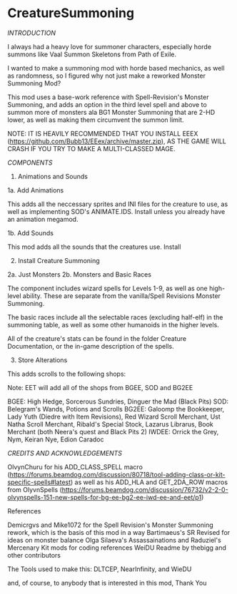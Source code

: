 # CreatureSummoning

*INTRODUCTION*

I always had a heavy love for summoner characters, especially horde summons like Vaal Summon Skeletons from Path of Exile.

I wanted to make a summoning mod with horde based mechanics, as well as randomness, so I figured why not just make a reworked Monster Summoning Mod?

This mod uses a base-work reference with Spell-Revision's Monster Summoning, and adds an option in the third level spell and above to summon more of monsters ala BG1 Monster Summoning that are 2-HD lower, as well as making them circumvent the summon limit.

NOTE: IT IS HEAVILY RECOMMENDED THAT YOU INSTALL EEEX (https://github.com/Bubb13/EEex/archive/master.zip), AS THE GAME WILL CRASH IF YOU TRY TO MAKE A MULTI-CLASSED MAGE.



*COMPONENTS*


1. Animations and Sounds

1a. Add Animations

This adds all the neccessary sprites and INI files for the creature to use, as well as implementing SOD's ANIMATE.IDS. Install unless you already have an animation megamod.

1b. Add Sounds

This mod adds all the sounds that the creatures use. Install


2. Install Creature Summoning

2a. Just Monsters
2b. Monsters and Basic Races

The component includes wizard spells for Levels 1-9, as well as one high-level ability. These are separate from the vanilla/Spell Revisions Monster Summoning.

The basic races include all the selectable races (excluding half-elf) in the summoning table, as well as some other humanoids in the higher levels.

All of the creature's stats can be found in the folder Creature Documentation, or the in-game description of the spells.


3. Store Alterations

This adds scrolls to the following shops:

Note: EET will add all of the shops from BGEE, SOD and BG2EE

BGEE: High Hedge, Sorcerous Sundries, Dinguer the Mad (Black Pits)
SOD: Belegram's Wands, Potions and Scrolls
BG2EE: Galoomp the Bookkeeper, Lady Yuth (Diedre with Item Revisions), Red Wizard Scroll Merchant, Ust Natha Scroll Merchant, Ribald's Special Stock, Lazarus Librarus, Book Merchant (both Neera's quest and Black Pits 2)
IWDEE: Orrick the Grey, Nym, Keiran Nye, Edion Caradoc



*CREDITS AND ACKNOWLEDGEMENTS*

OlvynChuru for his ADD_CLASS_SPELL macro (https://forums.beamdog.com/discussion/80718/tool-adding-class-or-kit-specific-spells#latest) as well as his ADD_HLA and GET_2DA_ROW macros from OlyvnSpells (https://forums.beamdog.com/discussion/76732/v2-2-0-olvynspells-151-new-spells-for-bg-ee-bg2-ee-iwd-ee-and-eet/p1)


References

Demicrgvs and Mike1072 for the Spell Revision's Monster Summoning rework, which is the basis of this mod in a way
Bartimaeus's SR Revised for ideas on monster balance
Olga Silaeva's Assassainations and Raduziel's Mercenary Kit mods for coding references
WeiDU Readme by thebigg and other contributors

The Tools used to make this: DLTCEP, NearInfinity, and WieDU

and, of course, to anybody that is interested in this mod, Thank You
